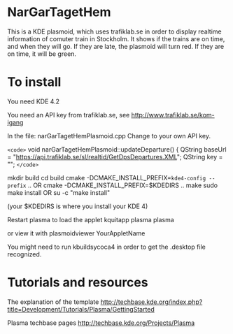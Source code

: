 # NarGarTagetHem

This is a KDE plasmoid, which uses trafiklab.se in order to display realtime information of comuter train in Stockholm.
It shows if the trains are on time, and when they will go. If they are late, the plasmoid will turn red. If they are on time, it will be green.


# To install

You need KDE 4.2

You need an API key from trafiklab.se, see 
http://www.trafiklab.se/kom-igang

In the file: narGarTagetHemPlasmoid.cpp
Change <YOU API KEY HERE> to your own API key.

`<code>`
void narGarTagetHemPlasmoid::updateDeparture() {
  QString baseUrl = "https://api.trafiklab.se/sl/realtid/GetDpsDepartures.XML";
  QString key = "<YOU API KEY HERE>";
`</code>`



mkdir build
cd build
cmake -DCMAKE_INSTALL_PREFIX=`kde4-config --prefix` .. OR cmake -DCMAKE_INSTALL_PREFIX=$KDEDIRS .. 
make
sudo make install OR su -c "make install"

(your $KDEDIRS is where you install your KDE 4)

Restart plasma to load the applet 
kquitapp plasma
plasma

or view it with 
plasmoidviewer YourAppletName

You might need to run kbuildsycoca4
in order to get the .desktop file recognized.

# Tutorials and resources
The explanation of the template
http://techbase.kde.org/index.php?title=Development/Tutorials/Plasma/GettingStarted

Plasma techbase pages
http://techbase.kde.org/Projects/Plasma
